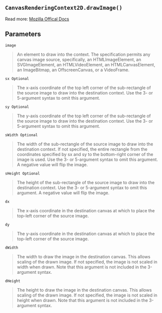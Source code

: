 

## `CanvasRenderingContext2D.drawImage()`
Read more: [Mozilla Offical Docs](https://developer.mozilla.org/en-US/docs/Web/API/CanvasRenderingContext2D/drawImage)


## Parameters
`image`

> An element to draw into the context. The specification permits any canvas image source, specifically, an HTMLImageElement, an SVGImageElement, an HTMLVideoElement, an HTMLCanvasElement, an ImageBitmap, an OffscreenCanvas, or a VideoFrame.

`sx Optional`
> The x-axis coordinate of the top left corner of the sub-rectangle of the source image to draw into the destination context. Use the 3- or 5-argument syntax to omit this argument.

`sy Optional`
> The y-axis coordinate of the top left corner of the sub-rectangle of the source image to draw into the destination context. Use the 3- or 5-argument syntax to omit this argument.

`sWidth Optional`
> The width of the sub-rectangle of the source image to draw into the destination context. If not specified, the entire rectangle from the coordinates specified by sx and sy to the bottom-right corner of the image is used. Use the 3- or 5-argument syntax to omit this argument. A negative value will flip the image.

`sHeight Optional`
> The height of the sub-rectangle of the source image to draw into the destination context. Use the 3- or 5-argument syntax to omit this argument. A negative value will flip the image.

`dx`
> The x-axis coordinate in the destination canvas at which to place the top-left corner of the source image.

`dy`
> The y-axis coordinate in the destination canvas at which to place the top-left corner of the source image.

`dWidth`
> The width to draw the image in the destination canvas. This allows scaling of the drawn image. If not specified, the image is not scaled in width when drawn. Note that this argument is not included in the 3-argument syntax.

`dHeight`
> The height to draw the image in the destination canvas. This allows scaling of the drawn image. If not specified, the image is not scaled in height when drawn. Note that this argument is not included in the 3-argument syntax.